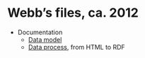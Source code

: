 # Webb’s files, ca. 2012

 * Documentation
    * [Data model](doc/datamodel.md)
    * [Data process](doc/process.md), from HTML to RDF
 
